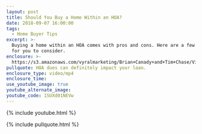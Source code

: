 ```yaml
---
layout: post
title: Should You Buy a Home Within an HOA?
date: 2018-09-07 16:00:00
tags:
  - Home Buyer Tips
excerpt: >-
  Buying a home within an HOA comes with pros and cons. Here are a few things
  for you to consider.
enclosure: >-
  https://s3.amazonaws.com/vyralmarketing/Brian+Canady+and+Tim+Chase/Videos/Colorado+Springs+Real+Estate+-+HOA+Pros+and+Cons.mp4
pullquote: HOA dues can definitely impact your loan.
enclosure_type: video/mp4
enclosure_time:
use_youtube_image: true
youtube_alternate_image:
youtube_code: 1SUXd01NEVw
---
```


{% include youtube.html %}

{% include pullquote.html %}
